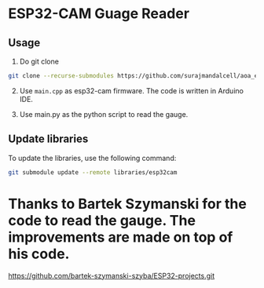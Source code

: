 # ESP32-CAM Guage Reader


## Usage

1. Do git clone
```bash
git clone --recurse-submodules https://github.com/surajmandalcell/aoa_esp32_camera.git
```

2. Use `main.cpp` as esp32-cam firmware. The code is written in Arduino IDE.

3. Use main.py as the python script to read the gauge.


## Update libraries

To update the libraries, use the following command:

```bash
git submodule update --remote libraries/esp32cam
```


# Thanks to Bartek Szymanski for the code to read the gauge. The improvements are made on top of his code.

https://github.com/bartek-szymanski-szyba/ESP32-projects.git